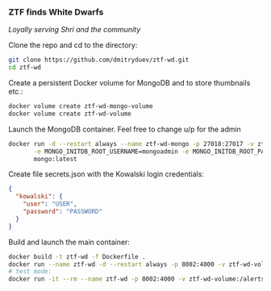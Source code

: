 ### ZTF finds White Dwarfs

_Loyally serving Shri and the community_

Clone the repo and cd to the directory:
```bash
git clone https://github.com/dmitryduev/ztf-wd.git
cd ztf-wd
```

Create a persistent Docker volume for MongoDB and to store thumbnails etc.:
```bash
docker volume create ztf-wd-mongo-volume
docker volume create ztf-wd-volume
```

Launch the MongoDB container. Feel free to change u/p for the admin
```bash
docker run -d --restart always --name ztf-wd-mongo -p 27018:27017 -v ztf-wd-mongo-volume:/data/db \
       -e MONGO_INITDB_ROOT_USERNAME=mongoadmin -e MONGO_INITDB_ROOT_PASSWORD=mongoadminsecret \
       mongo:latest
```

Create file secrets.json with the Kowalski login credentials:
```json
{
  "kowalski": {
    "user": "USER",
    "password": "PASSWORD"
  }
}
```

Build and launch the main container:
```bash
docker build -t ztf-wd -f Dockerfile .
docker run --name ztf-wd -d --restart always -p 8002:4000 -v ztf-wd-volume:/alerts --link ztf-wd-mongo:mongo ztf-wd
# test mode:
docker run -it --rm --name ztf-wd -p 8002:4000 -v ztf-wd-volume:/alerts --link ztf-wd-mongo:mongo ztf-wd
```
